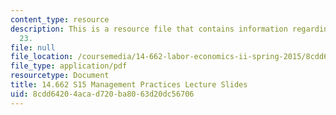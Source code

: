 ```yaml
---
content_type: resource
description: This is a resource file that contains information regarding lecture slide
  23.
file: null
file_location: /coursemedia/14-662-labor-economics-ii-spring-2015/8cdd64204acad720ba8063d20dc56706_MIT14_662S15_lec_slides23.pdf
file_type: application/pdf
resourcetype: Document
title: 14.662 S15 Management Practices Lecture Slides
uid: 8cdd6420-4aca-d720-ba80-63d20dc56706
---
```

